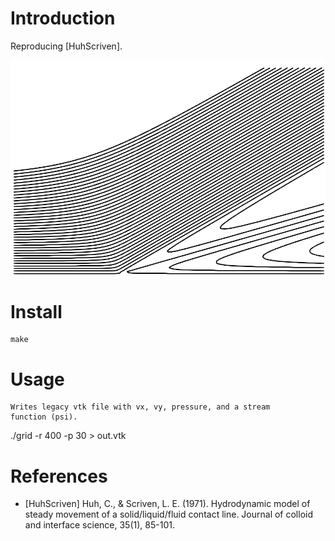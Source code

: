# Introduction

Reproducing [HuhScriven].

<p align="center"><img src="img/lines.png"/></p>

# Install

    make

# Usage

    Writes legacy vtk file with vx, vy, pressure, and a stream
    function (psi).

   ./grid -r 400 -p 30 > out.vtk

# References

- [HuhScriven] Huh, C., & Scriven, L. E. (1971). Hydrodynamic model of
  steady movement of a solid/liquid/fluid contact line. Journal of
  colloid and interface science, 35(1), 85-101.
